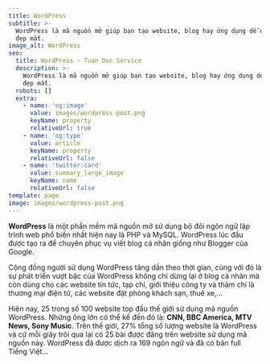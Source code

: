 ```yaml
---
title: WordPress
subtitle: >-
  WordPress là mã nguồn mở giúp bạn tạo website, blog hay ứng dụng dễ dàng và
  đẹp mắt.
image_alt: WordPress
seo:
  title: WordPress - Tuan Duc Service
  description: >-
    WordPress là mã nguồn mở giúp bạn tạo website, blog hay ứng dụng dễ dàng và
    đẹp mắt.
  robots: []
  extra:
    - name: 'og:image'
      value: images/wordpress-post.png
      keyName: property
      relativeUrl: true
    - name: 'og:type'
      value: article
      keyName: property
      relativeUrl: false
    - name: 'twitter:card'
      value: summary_large_image
      keyName: name
      relativeUrl: false
template: page
image: images/wordpress-post.png
---
```

**WordPress** là một phần mềm mã nguồn mở sử dụng bộ đôi ngôn ngữ lập trình web phổ biến nhất hiện nay là PHP và MySQL. WordPress lúc đầu được tạo ra để chuyên phục vụ viết blog cá nhân giống như Blogger của Google.

Cộng đồng người sử dụng WordPress tăng dần theo thời gian, cùng với đó là sự phát triển vượt bậc của WordPress không chỉ dừng lại ở blog cá nhân mà còn dùng cho các website tin tức, tạp chí, giới thiệu công ty và thậm chí là thương mại điện tử, các website đặt phòng khách sạn, thuê xe,…

Hiện nay, 25 trong số 100 website top đầu thế giới sử dụng mã nguồn WordPress. Những ông lớn có thể kể đến đó là: **CNN, BBC America, MTV News, Sony Music**. Trên thế giới, 27% tổng số lượng website là WordPress và cứ mỗi giây trôi qua lại có 25 bài được đăng trên website sử dụng mã nguồn này. WordPress đã được dịch ra 169 ngôn ngữ và đã có bản full Tiếng Việt...

